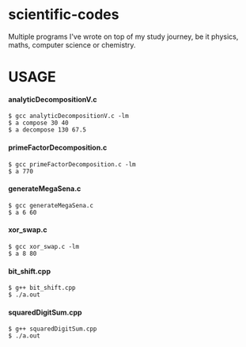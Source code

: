 <!-- Index -->
# scientific-codes
Multiple programs I've wrote on top of my study journey, be it physics, maths, computer science or chemistry.
<!-- Usage -->
# USAGE
#### analyticDecompositionV.c
`$ gcc analyticDecompositionV.c -lm`<br>
`$ a compose 30 40`<br>
`$ a decompose 130 67.5`<br>
#### primeFactorDecomposition.c
`$ gcc primeFactorDecomposition.c -lm`<br>
`$ a 770`<br>
#### generateMegaSena.c
`$ gcc generateMegaSena.c`<br>
`$ a 6 60`<br>
#### xor_swap.c
`$ gcc xor_swap.c -lm`<br>
`$ a 8 80`<br>
#### bit_shift.cpp
`$ g++ bit_shift.cpp`<br>
`$ ./a.out`
<!-- #### ITA-escolha-de-especialidade.cpp
`$ g++ ITA-escolha-de-especialidade.cpp`<br>
`$ ./a.out`<br> -->
#### squaredDigitSum.cpp
`$ g++ squaredDigitSum.cpp`<br>
`$ ./a.out`<br>
